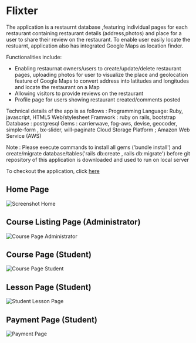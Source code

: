 # Flixter 

The application is a restaurnt database ,featuring individual pages for each restaurant containing restaurant details (address,photos) and place for a user to share their review on the restaurant. To enable user easily locate the restuarnt, application also has integrated Google Maps as location finder.

Functionalities include:
- Enabling restaurnat owners/users to create/update/delete restaurant pages, uploading photos  for user to visualize the place and geolocation feature of Google Maps to convert address into latitudes and longitudes and locate the restaurant on a Map 
- Allowing visitors to provide reviews on the restaurant
- Profile page for users showing restaurant created/comments posted


Technical details of the app is as follows :
Programming Language: Ruby, javascript, HTML5
Web/stylesheet Framwork : ruby on rails, bootstrap  
Database : postgresql
Gems : carrierwave, fog-aws, devise, geocoder, simple-form , bx-slider, will-paginate
Cloud Storage Platform ; Amazon Web Service (AWS)

Note : Please execute commands to install all gems ('bundle install') and create/migrate database/tables('rails db:create , rails db:migrate') before git repository of this application is downloaded and used to run on local server 

To checkout the application, click [here](https://grammable-sunnypatel.herokuapp.com/) 

## Home Page
<img src="screenshot-home.png" alt="Screenshot Home">

## Course Listing Page (Administrator)
<img src="Screenshot-course-administrator.png" alt="Course Page Administrator">

## Course Page (Student)
<img src="screenshot-course-student.png" alt="Course Page Student">

## Lesson Page (Student)
<img src="screenshot-lesson-page.png" alt="Student Lesson Page">

## Payment Page (Student)
<img src="stripe-payment-page.png" alt="Payment Page">
